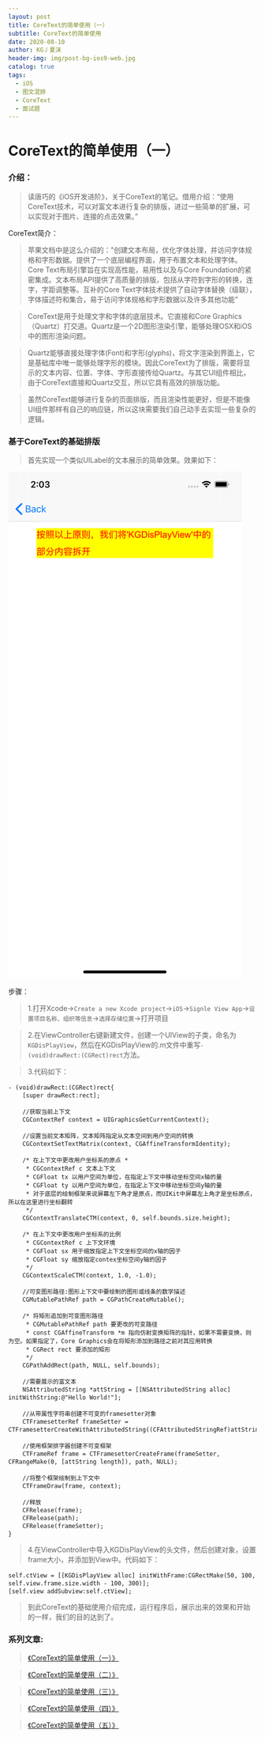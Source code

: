 ```yaml
---
layout: post
title: CoreText的简单使用（一）
subtitle: CoreText的简单使用
date: 2020-08-10
author: KG丿夏沫
header-img: img/post-bg-ios9-web.jpg
catalog: true
tags:
  - iOS
  - 图文混排
  - CoreText
  - 面试题
---
```


# CoreText的简单使用（一）

### 介绍：

> 读唐巧的《iOS开发进阶》，关于CoreText的笔记。借用介绍：“使用CoreText技术，可以对富文本进行复杂的排版，进过一些简单的扩展，可以实现对于图片、连接的点击效果。”

CoreText简介：

>苹果文档中是这么介绍的："创建文本布局，优化字体处理，并访问字体规格和字形数据。提供了一个底层编程界面，用于布置文本和处理字体。Core Text布局引擎旨在实现高性能，易用性以及与Core Foundation的紧密集成。文本布局API提供了高质量的排版，包括从字符到字形的转换，连字，字距调整等。互补的Core Text字体技术提供了自动字体替换（级联），字体描述符和集合，易于访问字体规格和字形数据以及许多其他功能"

>CoreText是用于处理文字和字体的底层技术。它直接和Core Graphics（Quartz）打交道。Quartz是一个2D图形渲染引擎，能够处理OSX和iOS中的图形渲染问题。

>Quartz能够直接处理字体(Font)和字形(glyphs)，将文字渲染到界面上，它是基础库中唯一能够处理字形的模块。因此CoreText为了排版，需要将显示的文本内容、位置、字体、字形直接传给Quartz。与其它UI组件相比，由于CoreText直接和Quartz交互，所以它具有高效的排版功能。

>虽然CoreText能够进行复杂的页面排版，而且渲染性能更好，但是不能像UI组件那样有自己的响应链，所以这块需要我们自己动手去实现一些复杂的逻辑。

### 基于CoreText的基础排版

>首先实现一个类似UILabel的文本展示的简单效果。效果如下：

<img src="/img/20200810001.png" alert="UILabel文本展示效果">

步骤：

>1.打开Xcode->```Create a new Xcode project```->```iOS```->```Signle View App```->```设置项目名称、组织等信息```->```选择存储位置```->打开项目

>2.在ViewController右键新建文件，创建一个UIView的子类，命名为```KGDisPlayView```，然后在KGDisPlayView的.m文件中重写```- (void)drawRect:(CGRect)rect```方法。

>3.代码如下：

```
- (void)drawRect:(CGRect)rect{
    [super drawRect:rect];
    
    //获取当前上下文
    CGContextRef context = UIGraphicsGetCurrentContext();

    //设置当前文本矩阵，文本矩阵指定从文本空间到用户空间的转换
    CGContextSetTextMatrix(context, CGAffineTransformIdentity);

    /* 在上下文中更改用户坐标系的原点 *
     * CGContextRef c 文本上下文
     * CGFloat tx 以用户空间为单位，在指定上下文中移动坐标空间x轴的量
     * CGFloat ty 以用户空间为单位，在指定上下文中移动坐标空间y轴的量
     * 对于底层的绘制框架来说屏幕左下角才是原点，而UIKit中屏幕左上角才是坐标原点，所以在这里进行坐标翻转
     */
    CGContextTranslateCTM(context, 0, self.bounds.size.height);

    /* 在上下文中更改用户坐标系的比例
     * CGContextRef c 上下文环境
     * CGFloat sx 用于缩放指定上下文坐标空间的x轴的因子
     * CGFloat sy 缩放指定contex坐标空间y轴的因子
     */
    CGContextScaleCTM(context, 1.0, -1.0);

    //可变图形路径:图形上下文中要绘制的图形或线条的数学描述
    CGMutablePathRef path = CGPathCreateMutable();

    /* 将矩形追加到可变图形路径
     * CGMutablePathRef path 要更改的可变路径
     * const CGAffineTransform *m 指向仿射变换矩阵的指针，如果不需要变换，则为空。如果指定了，Core Graphics会在将矩形添加到路径之前对其应用转换
     * CGRect rect 要添加的矩形
     */
    CGPathAddRect(path, NULL, self.bounds);

    //需要展示的富文本
    NSAttributedString *attString = [[NSAttributedString alloc] initWithString:@"Hello World!"];

    //从带属性字符串创建不可变的framesetter对象
    CTFramesetterRef frameSetter = CTFramesetterCreateWithAttributedString((CFAttributedStringRef)attString);

    //使用框架排字器创建不可变框架
    CTFrameRef frame = CTFramesetterCreateFrame(frameSetter, CFRangeMake(0, [attString length]), path, NULL);

    //将整个框架绘制到上下文中
    CTFrameDraw(frame, context);

    //释放
    CFRelease(frame);
    CFRelease(path);
    CFRelease(frameSetter);
}
```

>4.在ViewController中导入KGDisPlayView的头文件，然后创建对象，设置frame大小，并添加到View中。代码如下：

```
self.ctView = [[KGDisPlayView alloc] initWithFrame:CGRectMake(50, 100, self.view.frame.size.width - 100, 300)];
[self.view addSubview:self.ctView];
```

>到此CoreText的基础使用介绍完成，运行程序后，展示出来的效果和开始的一样，我们的目的达到了。

### 系列文章:

><a href="https://kgdeveloper.github.io/2020/08/10/CoreText%E7%AE%80%E5%8D%95%E4%BD%BF%E7%94%A8-%E4%B8%80/">《CoreText的简单使用（一）》</a>

><a href="https://kgdeveloper.github.io/2020/08/10/CoreText%E7%AE%80%E5%8D%95%E4%BD%BF%E7%94%A8-%E4%BA%8C/">《CoreText的简单使用（二）》</a>

><a href="https://kgdeveloper.github.io/2020/08/10/CoreText%E7%AE%80%E5%8D%95%E4%BD%BF%E7%94%A8-%E4%B8%89/">《CoreText的简单使用（三）》</a>

><a href="https://kgdeveloper.github.io/2020/08/10/CoreText%E7%AE%80%E5%8D%95%E4%BD%BF%E7%94%A8-%E5%9B%9B/">《CoreText的简单使用（四）》</a>

><a href="https://kgdeveloper.github.io/2020/08/10/CoreText%E7%AE%80%E5%8D%95%E4%BD%BF%E7%94%A8-%E4%BA%94/">《CoreText的简单使用（五）》</a>